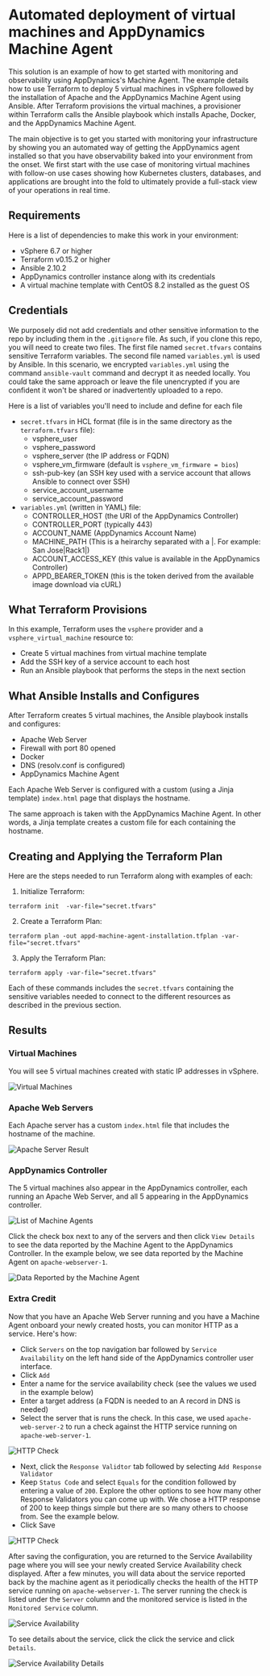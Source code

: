 # Automated deployment of virtual machines and AppDynamics Machine Agent
 This solution is an example of how to get started with monitoring and observability using AppDynamics's Machine Agent. The example details how to use Terraform to deploy 5 virtual machines in vSphere followed by the installation of Apache and the AppDynamics Machine Agent using Ansible. After Terraform provisions the virtual machines, a provisioner within Terraform calls the Ansible playbook which installs Apache, Docker, and the AppDynamics Machine Agent.

The main objective is to get you started with monitoring your infrastructure by showing you an automated way of getting the AppDynamics agent installed so that you have observability baked into your environment from the onset. We first start with the use case of monitoring virtual machines with follow-on use cases showing how Kubernetes clusters, databases, and applications are brought into the fold to ultimately provide a full-stack view of your operations in real time.

## Requirements

Here is a list of dependencies to make this work in your environment:

- vSphere 6.7 or higher
- Terraform v0.15.2 or higher
- Ansible 2.10.2
- AppDynamics controller instance along with its credentials
- A virtual machine template with CentOS 8.2 installed as the guest OS

## Credentials

We purposely did not add credentials and other sensitive information to the repo by including them in the `.gitignore` file. As such, if you clone this repo, you will need to create two files. The first file named `secret.tfvars` contains sensitive Terraform variables. The second file named `variables.yml` is used by Ansible. In this scenario, we encrypted `variables.yml` using the command `ansible-vault` command and decrypt it as needed locally. You could take the same approach or leave the file unencrypted if you are confident it won't be shared or inadvertently uploaded to a repo.

Here is a list of variables you'll need to include and define for each file

- `secret.tfvars` in HCL format (file is in the same directory as the `terraform.tfvars` file):
  - vsphere_user
  - vsphere_password
  - vsphere_server (the IP address or FQDN)
  - vsphere_vm_firmware (default is `vsphere_vm_firmware = bios`)
  - ssh-pub-key (an SSH key used with a service account that allows Ansible to connect over SSH)
  - service_account_username
  - service_account_password
- `variables.yml` (written in YAML) file:
  - CONTROLLER_HOST (the URI of the AppDynamics Controller)
  - CONTROLLER_PORT (typically 443)
  - ACCOUNT_NAME (AppDynamics Account Name)
  - MACHINE_PATH (This is a heirarchy separated with a |. For example: San Jose|Rack1|)
  - ACCOUNT_ACCESS_KEY (this value is available in the AppDynamics Controller)
  - APPD_BEARER_TOKEN (this is the token derived from the available image download via cURL)


## What Terraform Provisions

In this example, Terraform uses the `vsphere` provider and a `vsphere_virtual_machine` resource to:

- Create 5 virtual machines from virtual machine template
- Add the SSH key of a service account to each host
- Run an Ansible playbook that performs the steps in the next section

## What Ansible Installs and Configures

After Terraform creates 5 virtual machines, the Ansible playbook installs and configures:

- Apache Web Server
- Firewall with port 80 opened
- Docker
- DNS (resolv.conf is configured)
- AppDynamics Machine Agent

Each Apache Web Server is configured with a custom (using a Jinja template) `index.html` page that displays the hostname.

The same approach is taken with the AppDynamics Machine Agent. In other words, a Jinja template creates a custom file for each containing the hostname.

## Creating and Applying the Terraform Plan

Here are the steps needed to run Terraform along with examples of each:

1. Initialize Terraform:
    
`terraform init  -var-file="secret.tfvars"`

2. Create a Terraform Plan:

`terraform plan -out appd-machine-agent-installation.tfplan -var-file="secret.tfvars"`

3. Apply the Terraform Plan:

`terraform apply -var-file="secret.tfvars"`

Each of these commands includes the `secret.tfvars` containing the sensitive variables needed to connect to the different resources as described in the previous section.

## Results

### Virtual Machines

You will see 5 virtual machines created with static IP addresses in vSphere.

![Virtual Machines](images/vsphere-virtual-machines.png)

### Apache Web Servers

Each Apache server has a custom `index.html` file that includes the hostname of the machine.

![Apache Server Result](images/apache-server-result.png)

### AppDynamics Controller

The 5 virtual machines also appear in the AppDynamics controller, each running an Apache Web Server, and all 5 appearing in the AppDynamics controller.



![List of Machine Agents](images/appd-machine-agents.png)

Click the check box next to any of the servers and then click `View Details` to see the data reported by the Machine Agent to the AppDynamics Controller. In the example below, we see data reported by the Machine Agent on `apache-webserver-1`.

![Data Reported by the Machine Agent](images/appd-web-server-1.png)

### Extra Credit

Now that you have an Apache Web Server running and you have a Machine Agent onboard your newly created hosts, you can monitor HTTP as a service. Here's how:

- Click `Servers` on the top navigation bar followed by `Service Availability` on the left hand side of the AppDynamics controller user interface.
- Click `Add`
- Enter a name for the service availability check (see the values we used in the example below)
- Enter a target address (a FQDN is needed to an A record in DNS is needed)
- Select the server that is runs the check. In this case, we used `apache-web-server-2` to run a check against the HTTP service running on `apache-web-server-1`.

![HTTP Check](images/add-service-monitoring-page-1.png)

- Next, click the `Response Validtor` tab followed by selecting `Add Response Validator`
- Keep `Status Code` and select `Equals` for the condition followed by entering a value of `200`. Explore the other options to see how many other Response Validators you can come up with. We chose a HTTP response of 200 to keep things simple but there are so many others to choose from. See the example below.
- Click Save

![HTTP Check](images/add-service-monitoring-page-2.png)

After saving the configuration, you are returned to the Service Availability page where you will see your newly created Service Availability check displayed. After a few minutes, you will data about the service reported back by the machine agent as it periodically checks the health of the HTTP service running on `apache-webserver-1`. The server running the check is listed under the `Server` column and the monitored service is listed in the `Monitored Service` column.

![Service Availability](images/appd-service-availability.png)

To see details about the service, click the click the service and click `Details`.

![Service Availability Details](images/appd-service-availability-details.png)